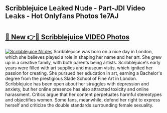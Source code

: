 ## Scribblejuice Le𝚊ked N𝚞de - Part-JDI Video Le𝚊ks - Hot Onlyf𝚊ns Photos 1e7AJ

# <h2><a href="http://ab75335.deff.icu/?id=Scribblejuice">🔗 New 👉🔴 Scribblejuice VIDEO Photos</a></h2>

[![Scribblejuice N𝚞des](https://i.imgur.com/rIISA9y.gif)](http://ab75335.deff.icu/?id=Scribblejuice)
Scribblejuice was born on a nice day in London, which she believes played a role in shaping her name and her art. She grew up in a creative family, with both parents being artists. Scribblejuice's early years were filled with art supplies and museum visits, which ignited her passion for creating. She pursued her education in art, earning a Bachelor's degree from the prestigious Slade School of Fine Art in London. Scribblejuice has been open about her struggles with depression and anxiety, but her online presence has also attracted toxicity and online harassment. Critics argue that her content perpetuates harmful stereotypes and objectifies women. Some fans, meanwhile, defend her right to express herself and criticize the double standards surrounding female sexuality.
